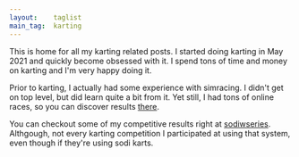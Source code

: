 ```yaml
---
layout:    taglist
main_tag:  karting
---
```


This is home for all my karting related posts.
I started doing karting in May 2021 and quickly become obsessed with it.
I spend tons of time and money on karting and I'm very happy doing it.

Prior to karting, I actually had some experience with simracing.
I didn't get on top level, but did learn quite a bit from it.
Yet still, I had tons of online races, so you can discover results [there][kudosprime-account].

You can checkout some of my competitive results right at [sodiwseries][sodiwseries-account].
Althgough, not every karting competition I participated at using that system, even though if they're using sodi karts.


[sodiwseries-account]: https://www.sodiwseries.com/en-gb/drivers/smirnov-denys-86102.html
[kudosprime-account]:  https://www.kudosprime.com/gts/stats.php?profile=11085687